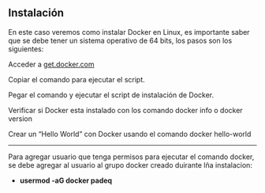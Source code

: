 
Instalación
-----------------

En este caso veremos como instalar Docker en Linux, es importante saber que se debe tener un sistema operativo de 64 bits, los pasos son los siguientes:

Acceder a [get.docker.com](get.docker.com)

Copiar el comando para ejecutar el script.

Pegar el comando y ejecutar el script de instalación de Docker.

Verificar si Docker esta instalado con los comando docker info o docker version

Crear un “Hello World” con Docker usando el comando docker hello-world

----------
Para agregar usuario que tenga permisos para ejecutar el comando docker, se debe agregar al usuario al grupo docker creado duirante lña instalacion:

- **usermod -aG docker padeq**
